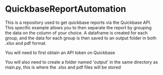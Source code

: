 # QuickbaseReportAutomation
This is a repository used to get quickbase reports via the Quickbase API. This specific example allows you to then separate the report by grouping the data on the column of your choice. A dataframe is created for each group, and the data for each group is then saved to an output folder in both .xlsx and pdf format. 

You will need to first obtain an API token on Quickbase

You will also need to create a folder named 'output' in the same directory as main.py, this is where the .xlsx and pdf files will be stored
